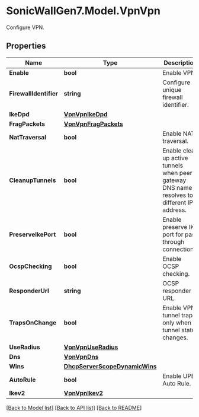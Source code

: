 # SonicWallGen7.Model.VpnVpn
Configure VPN.

## Properties

Name | Type | Description | Notes
------------ | ------------- | ------------- | -------------
**Enable** | **bool** | Enable VPN. | [optional] 
**FirewallIdentifier** | **string** | Configure unique firewall identifier. | [optional] 
**IkeDpd** | [**VpnVpnIkeDpd**](VpnVpnIkeDpd.md) |  | [optional] 
**FragPackets** | [**VpnVpnFragPackets**](VpnVpnFragPackets.md) |  | [optional] 
**NatTraversal** | **bool** | Enable NAT traversal. | [optional] 
**CleanupTunnels** | **bool** | Enable clean up active tunnels when peer gateway DNS name resolves to a different IP address. | [optional] 
**PreserveIkePort** | **bool** | Enable preserve IKE port for pass through connections. | [optional] 
**OcspChecking** | **bool** | Enable OCSP checking. | [optional] 
**ResponderUrl** | **string** | OCSP responder URL. | [optional] 
**TrapsOnChange** | **bool** | Enable VPN tunnel traps only when tunnel status changes. | [optional] 
**UseRadius** | [**VpnVpnUseRadius**](VpnVpnUseRadius.md) |  | [optional] 
**Dns** | [**VpnVpnDns**](VpnVpnDns.md) |  | [optional] 
**Wins** | [**DhcpServerScopeDynamicWins**](DhcpServerScopeDynamicWins.md) |  | [optional] 
**AutoRule** | **bool** | Enable UPE Auto Rule. | [optional] 
**Ikev2** | [**VpnVpnIkev2**](VpnVpnIkev2.md) |  | [optional] 

[[Back to Model list]](../README.md#documentation-for-models) [[Back to API list]](../README.md#documentation-for-api-endpoints) [[Back to README]](../README.md)

